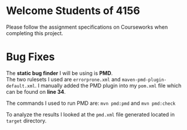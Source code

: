 # Welcome Students of 4156

Please follow the assignment specifications on Courseworks when completing this project.

# Bug Fixes
The **static bug finder** I will be using is **PMD**. \
The two rulesets I used are `errorprone.xml` and `maven-pmd-plugin-default.xml`.
I manually added the PMD plugin into my `pom.xml` file which can be found on **line 34**.

The commands I used to run PMD are:
`mvn pmd:pmd` and `mvn pmd:check`

To analyze the results I looked at the `pmd.xml` file generated located in
`target` directory.
